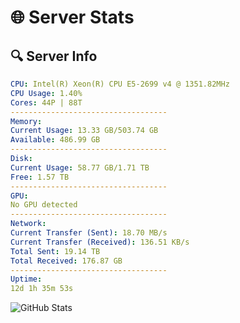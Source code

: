 # 🌐 Server Stats
## 🔍 Server Info
```yaml
CPU: Intel(R) Xeon(R) CPU E5-2699 v4 @ 1351.82MHz
CPU Usage: 1.40%
Cores: 44P | 88T
-----------------------------------
Memory:
Current Usage: 13.33 GB/503.74 GB
Available: 486.99 GB
-----------------------------------
Disk:
Current Usage: 58.77 GB/1.71 TB
Free: 1.57 TB
-----------------------------------
GPU:
No GPU detected
-----------------------------------
Network:
Current Transfer (Sent): 18.70 MB/s
Current Transfer (Received): 136.51 KB/s
Total Sent: 19.14 TB
Total Received: 176.87 GB
-----------------------------------
Uptime:
12d 1h 35m 53s
```
![GitHub Stats](https://img.shields.io/badge/Updated-2025-03-19_22:58:42-blue)
